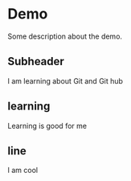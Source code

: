 # Demo

Some description about the demo.

## Subheader


I am learning about Git and Git hub

## learning

Learning is good for me

##  line

 I am cool 
